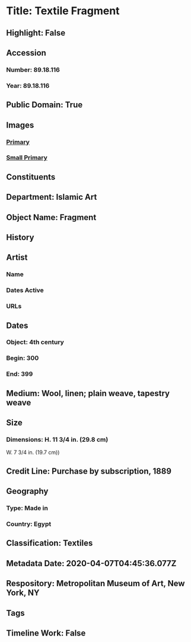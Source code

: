 # Title: Textile Fragment
## Highlight: False
## Accession
### Number: 89.18.116
### Year: 89.18.116
## Public Domain: True
## Images
### [Primary](https://images.metmuseum.org/CRDImages/is/original/80253.jpg)
### [Small Primary](https://images.metmuseum.org/CRDImages/is/web-large/80253.jpg)
## Constituents
## Department: Islamic Art
## Object Name: Fragment
## History
## Artist
### Name
### Dates Active
### URLs
## Dates
### Object: 4th century
### Begin: 300
### End: 399
## Medium: Wool, linen; plain weave, tapestry weave
## Size
### Dimensions: H. 11 3/4 in. (29.8 cm)
W. 7 3/4 in. (19.7 cm))
## Credit Line: Purchase by subscription, 1889
## Geography
### Type: Made in
### Country: Egypt
## Classification: Textiles
## Metadata Date: 2020-04-07T04:45:36.077Z
## Respository: Metropolitan Museum of Art, New York, NY
## Tags
## Timeline Work: False